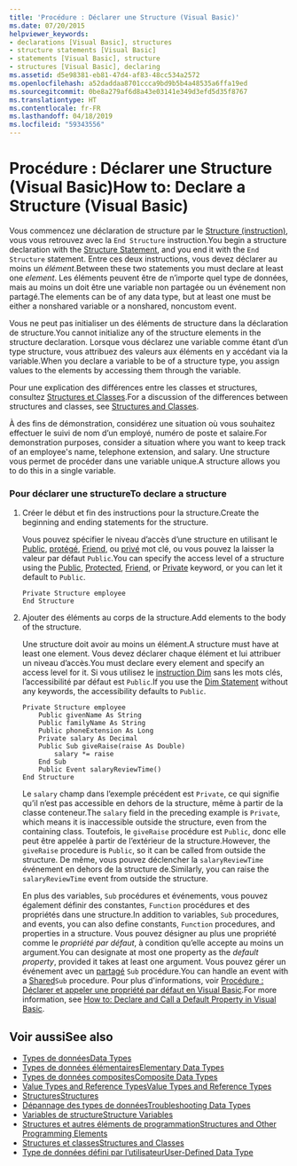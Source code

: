 ```yaml
---
title: 'Procédure : Déclarer une Structure (Visual Basic)'
ms.date: 07/20/2015
helpviewer_keywords:
- declarations [Visual Basic], structures
- structure statements [Visual Basic]
- statements [Visual Basic], structure
- structures [Visual Basic], declaring
ms.assetid: d5e98381-eb81-47d4-af83-48cc534a2572
ms.openlocfilehash: a52daddaa8701ccca9bd9b5b4a48535a6ffa19ed
ms.sourcegitcommit: 0be8a279af6d8a43e03141e349d3efd5d35f8767
ms.translationtype: HT
ms.contentlocale: fr-FR
ms.lasthandoff: 04/18/2019
ms.locfileid: "59343556"
---
```

# <a name="how-to-declare-a-structure-visual-basic"></a><span data-ttu-id="daf14-102">Procédure : Déclarer une Structure (Visual Basic)</span><span class="sxs-lookup"><span data-stu-id="daf14-102">How to: Declare a Structure (Visual Basic)</span></span>
<span data-ttu-id="daf14-103">Vous commencez une déclaration de structure par le [Structure (instruction)](../../../../visual-basic/language-reference/statements/structure-statement.md), vous vous retrouvez avec la `End Structure` instruction.</span><span class="sxs-lookup"><span data-stu-id="daf14-103">You begin a structure declaration with the [Structure Statement](../../../../visual-basic/language-reference/statements/structure-statement.md), and you end it with the `End Structure` statement.</span></span> <span data-ttu-id="daf14-104">Entre ces deux instructions, vous devez déclarer au moins un *élément*.</span><span class="sxs-lookup"><span data-stu-id="daf14-104">Between these two statements you must declare at least one *element*.</span></span> <span data-ttu-id="daf14-105">Les éléments peuvent être de n’importe quel type de données, mais au moins un doit être une variable non partagée ou un événement non partagé.</span><span class="sxs-lookup"><span data-stu-id="daf14-105">The elements can be of any data type, but at least one must be either a nonshared variable or a nonshared, noncustom event.</span></span>  
  
 <span data-ttu-id="daf14-106">Vous ne peut pas initialiser un des éléments de structure dans la déclaration de structure.</span><span class="sxs-lookup"><span data-stu-id="daf14-106">You cannot initialize any of the structure elements in the structure declaration.</span></span> <span data-ttu-id="daf14-107">Lorsque vous déclarez une variable comme étant d’un type structure, vous attribuez des valeurs aux éléments en y accédant via la variable.</span><span class="sxs-lookup"><span data-stu-id="daf14-107">When you declare a variable to be of a structure type, you assign values to the elements by accessing them through the variable.</span></span>  
  
 <span data-ttu-id="daf14-108">Pour une explication des différences entre les classes et structures, consultez [Structures et Classes](../../../../visual-basic/programming-guide/language-features/data-types/structures-and-classes.md).</span><span class="sxs-lookup"><span data-stu-id="daf14-108">For a discussion of the differences between structures and classes, see [Structures and Classes](../../../../visual-basic/programming-guide/language-features/data-types/structures-and-classes.md).</span></span>  
  
 <span data-ttu-id="daf14-109">À des fins de démonstration, considérez une situation où vous souhaitez effectuer le suivi de nom d’un employé, numéro de poste et salaire.</span><span class="sxs-lookup"><span data-stu-id="daf14-109">For demonstration purposes, consider a situation where you want to keep track of an employee's name, telephone extension, and salary.</span></span> <span data-ttu-id="daf14-110">Une structure vous permet de procéder dans une variable unique.</span><span class="sxs-lookup"><span data-stu-id="daf14-110">A structure allows you to do this in a single variable.</span></span>  
  
### <a name="to-declare-a-structure"></a><span data-ttu-id="daf14-111">Pour déclarer une structure</span><span class="sxs-lookup"><span data-stu-id="daf14-111">To declare a structure</span></span>  
  
1. <span data-ttu-id="daf14-112">Créer le début et fin des instructions pour la structure.</span><span class="sxs-lookup"><span data-stu-id="daf14-112">Create the beginning and ending statements for the structure.</span></span>  
  
     <span data-ttu-id="daf14-113">Vous pouvez spécifier le niveau d’accès d’une structure en utilisant le [Public](../../../../visual-basic/language-reference/modifiers/public.md), [protégé](../../../../visual-basic/language-reference/modifiers/protected.md), [Friend](../../../../visual-basic/language-reference/modifiers/friend.md), ou [privé](../../../../visual-basic/language-reference/modifiers/private.md) mot clé, ou vous pouvez la laisser la valeur par défaut `Public`.</span><span class="sxs-lookup"><span data-stu-id="daf14-113">You can specify the access level of a structure using the [Public](../../../../visual-basic/language-reference/modifiers/public.md), [Protected](../../../../visual-basic/language-reference/modifiers/protected.md), [Friend](../../../../visual-basic/language-reference/modifiers/friend.md), or [Private](../../../../visual-basic/language-reference/modifiers/private.md) keyword, or you can let it default to `Public`.</span></span>  
  
    ```  
    Private Structure employee  
    End Structure  
    ```  
  
2. <span data-ttu-id="daf14-114">Ajouter des éléments au corps de la structure.</span><span class="sxs-lookup"><span data-stu-id="daf14-114">Add elements to the body of the structure.</span></span>  
  
     <span data-ttu-id="daf14-115">Une structure doit avoir au moins un élément.</span><span class="sxs-lookup"><span data-stu-id="daf14-115">A structure must have at least one element.</span></span> <span data-ttu-id="daf14-116">Vous devez déclarer chaque élément et lui attribuer un niveau d’accès.</span><span class="sxs-lookup"><span data-stu-id="daf14-116">You must declare every element and specify an access level for it.</span></span> <span data-ttu-id="daf14-117">Si vous utilisez le [instruction Dim](../../../../visual-basic/language-reference/statements/dim-statement.md) sans les mots clés, l’accessibilité par défaut est `Public`.</span><span class="sxs-lookup"><span data-stu-id="daf14-117">If you use the [Dim Statement](../../../../visual-basic/language-reference/statements/dim-statement.md) without any keywords, the accessibility defaults to `Public`.</span></span>  
  
    ```  
    Private Structure employee  
        Public givenName As String  
        Public familyName As String  
        Public phoneExtension As Long  
        Private salary As Decimal  
        Public Sub giveRaise(raise As Double)  
            salary *= raise  
        End Sub  
        Public Event salaryReviewTime()  
    End Structure  
    ```  
  
     <span data-ttu-id="daf14-118">Le `salary` champ dans l’exemple précédent est `Private`, ce qui signifie qu’il n’est pas accessible en dehors de la structure, même à partir de la classe conteneur.</span><span class="sxs-lookup"><span data-stu-id="daf14-118">The `salary` field in the preceding example is `Private`, which means it is inaccessible outside the structure, even from the containing class.</span></span> <span data-ttu-id="daf14-119">Toutefois, le `giveRaise` procédure est `Public`, donc elle peut être appelée à partir de l’extérieur de la structure.</span><span class="sxs-lookup"><span data-stu-id="daf14-119">However, the `giveRaise` procedure is `Public`, so it can be called from outside the structure.</span></span> <span data-ttu-id="daf14-120">De même, vous pouvez déclencher la `salaryReviewTime` événement en dehors de la structure de.</span><span class="sxs-lookup"><span data-stu-id="daf14-120">Similarly, you can raise the `salaryReviewTime` event from outside the structure.</span></span>  
  
     <span data-ttu-id="daf14-121">En plus des variables, `Sub` procédures et événements, vous pouvez également définir des constantes, `Function` procédures et des propriétés dans une structure.</span><span class="sxs-lookup"><span data-stu-id="daf14-121">In addition to variables, `Sub` procedures, and events, you can also define constants, `Function` procedures, and properties in a structure.</span></span> <span data-ttu-id="daf14-122">Vous pouvez désigner au plus une propriété comme le *propriété par défaut*, à condition qu’elle accepte au moins un argument.</span><span class="sxs-lookup"><span data-stu-id="daf14-122">You can designate at most one property as the *default property*, provided it takes at least one argument.</span></span> <span data-ttu-id="daf14-123">Vous pouvez gérer un événement avec un [partagé](../../../../visual-basic/language-reference/modifiers/shared.md) `Sub` procédure.</span><span class="sxs-lookup"><span data-stu-id="daf14-123">You can handle an event with a [Shared](../../../../visual-basic/language-reference/modifiers/shared.md)`Sub` procedure.</span></span> <span data-ttu-id="daf14-124">Pour plus d'informations, voir [Procédure : Déclarer et appeler une propriété par défaut en Visual Basic](../../../../visual-basic/programming-guide/language-features/procedures/how-to-declare-and-call-a-default-property.md).</span><span class="sxs-lookup"><span data-stu-id="daf14-124">For more information, see [How to: Declare and Call a Default Property in Visual Basic](../../../../visual-basic/programming-guide/language-features/procedures/how-to-declare-and-call-a-default-property.md).</span></span>  
  
## <a name="see-also"></a><span data-ttu-id="daf14-125">Voir aussi</span><span class="sxs-lookup"><span data-stu-id="daf14-125">See also</span></span>

- [<span data-ttu-id="daf14-126">Types de données</span><span class="sxs-lookup"><span data-stu-id="daf14-126">Data Types</span></span>](../../../../visual-basic/programming-guide/language-features/data-types/index.md)
- [<span data-ttu-id="daf14-127">Types de données élémentaires</span><span class="sxs-lookup"><span data-stu-id="daf14-127">Elementary Data Types</span></span>](../../../../visual-basic/programming-guide/language-features/data-types/elementary-data-types.md)
- [<span data-ttu-id="daf14-128">Types de données composites</span><span class="sxs-lookup"><span data-stu-id="daf14-128">Composite Data Types</span></span>](../../../../visual-basic/programming-guide/language-features/data-types/composite-data-types.md)
- [<span data-ttu-id="daf14-129">Value Types and Reference Types</span><span class="sxs-lookup"><span data-stu-id="daf14-129">Value Types and Reference Types</span></span>](../../../../visual-basic/programming-guide/language-features/data-types/value-types-and-reference-types.md)
- [<span data-ttu-id="daf14-130">Structures</span><span class="sxs-lookup"><span data-stu-id="daf14-130">Structures</span></span>](../../../../visual-basic/programming-guide/language-features/data-types/structures.md)
- [<span data-ttu-id="daf14-131">Dépannage des types de données</span><span class="sxs-lookup"><span data-stu-id="daf14-131">Troubleshooting Data Types</span></span>](../../../../visual-basic/programming-guide/language-features/data-types/troubleshooting-data-types.md)
- [<span data-ttu-id="daf14-132">Variables de structure</span><span class="sxs-lookup"><span data-stu-id="daf14-132">Structure Variables</span></span>](../../../../visual-basic/programming-guide/language-features/data-types/structure-variables.md)
- [<span data-ttu-id="daf14-133">Structures et autres éléments de programmation</span><span class="sxs-lookup"><span data-stu-id="daf14-133">Structures and Other Programming Elements</span></span>](../../../../visual-basic/programming-guide/language-features/data-types/structures-and-other-programming-elements.md)
- [<span data-ttu-id="daf14-134">Structures et classes</span><span class="sxs-lookup"><span data-stu-id="daf14-134">Structures and Classes</span></span>](../../../../visual-basic/programming-guide/language-features/data-types/structures-and-classes.md)
- [<span data-ttu-id="daf14-135">Type de données défini par l’utilisateur</span><span class="sxs-lookup"><span data-stu-id="daf14-135">User-Defined Data Type</span></span>](../../../../visual-basic/language-reference/data-types/user-defined-data-type.md)
